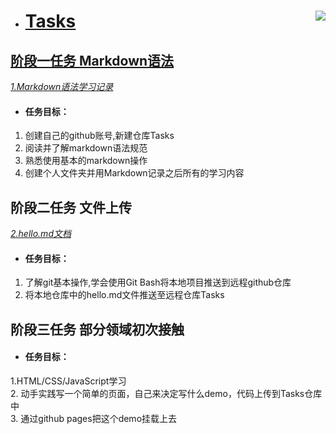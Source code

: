 <a href="https://github.com/Tasks">
  <img align="right" src="https://x0.ifengimg.com/res/2022/CE2883F0A0D11D9DD2EBED25AA3D3F52E5926615_size801_w527_h794.png"/)
</a>
  
+ #  **Tasks**
## 阶段一任务  Markdown语法
 *[1.Markdown语法学习记录](https://github.com/Rainywhisper/Tasks/blob/73ef480b37fd9443440d6762cbb694e651cd1381/Markdown%E8%AF%AD%E6%B3%95%E5%AD%A6%E4%B9%A0.md)*
+ #### 任务目标：
1. 创建自己的github账号,新建仓库Tasks
2. 阅读并了解markdown语法规范
3. 熟悉使用基本的markdown操作
4. 创建个人文件夹并用Markdown记录之后所有的学习内容
  
  ## 阶段二任务  文件上传 
 *[2.hello.md文档](https://github.com/Rainywhisper/Tasks/blob/d28d74f447558fa3eaccd145b8defdb823b51229/hello.md)*
+ #### 任务目标：

1. 了解git基本操作,学会使用Git Bash将本地项目推送到远程github仓库
2. 将本地仓库中的hello.md文件推送至远程仓库Tasks

### 
  
## 阶段三任务 部分领域初次接触
+ #### 任务目标：
1.HTML/CSS/JavaScript学习  
  2. 动手实践写一个简单的页面，自己来决定写什么demo，代码上传到Tasks仓库中  
  3. 通过github pages把这个demo挂载上去
  ###
